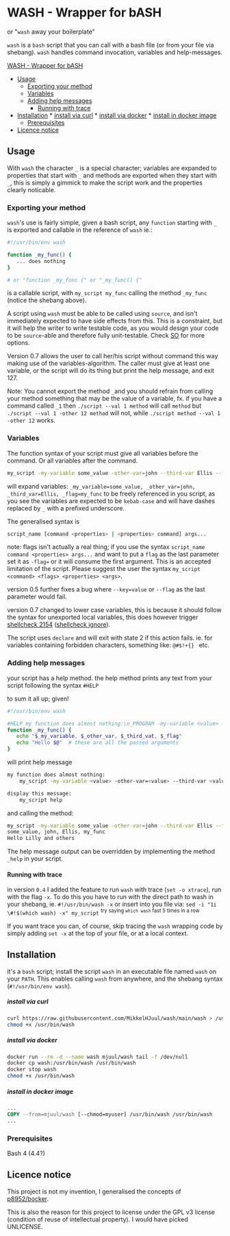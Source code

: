 # WASH - Wrapper for bASH
or "`wash` away your boilerplate"

`wash` is a `bash` script that you can call with a bash file (or from your file via shebang). `wash` handles command invocation, variables and help-messages.

[WASH - Wrapper for bASH](#wash---wrapper-for-bash)
  * [Usage](#usage)
    * [Exporting your method](#exporting-your-method)
    * [Variables](#variables)
    * [Adding help messages](#adding-help-messages)
      * [Running with trace](#running-with-trace)
  * [Installation](#installation)
        * [install via curl](#install-via-curl)
        * [install via docker](#install-via-docker)
        * [install in docker image](#install-in-docker-image)
    * [Prerequisites](#prerequisites)
  * [Licence notice](#licence-notice)


## Usage
With `wash` the character `_` is a special character; variables are expanded to properties that start with `_` and methods are exported when they start with `_`, this is simply a gimmick to make the script work and the properties clearly noticable.
### Exporting your method
`wash`'s use is fairly simple, given a bash script, any `function` starting with `_` is exported and callable in the reference of `wash` ie.:
```bash
#!/usr/bin/env wash

function _my_func() {
   ... does nothing
}

# or "function _my_func {" or "_my_func() {"
```
is a callable script, with `my_script my_func` calling the method `_my_func` (notice the shebang above).

A script using `wash` must be able to be called using `source`, and isn't immediately expected to have side effects from this. This is a constraint, but it will help the writer to write testable code, as you would design your code to be `source`-able and therefore fully unit-testable. Check [SO](https://stackoverflow.com/questions/1339416/unit-testing-bash-scripts) for more options. 

Version 0.7 allows the user to call her/his script without command this way making use of the variables-algorithm. The caller must give at least one variable, or the script will do its thing but print the help message, and exit 127.

Note: You cannot export the method `_`and you should refrain from calling your method something that may be the value of a variable, fx. if you have a command called `_1` then `./script --val 1 method` will call `method` but `./script --val 1 -other 12 method` will not, while `./script method --val 1 -other 12` works.

### Variables
The function syntax of your script must give all variables before the command. Or all variables after the command.
```bash
my_script -my-variable some_value -other-var=john --third-var Ellis --flag my_func
```
will expand variables: `_my_variable=some_value, _other_var=john, _third_var=Ellis, _flag=my_func`
to be freely referenced in you script, as you see the variables are expected to be `kebab-case` and will have dashes replaced by `_` with a prefixed underscore.

The generalised syntax is
```bash
script_name [command <properties> | <properties> command] args...
```

note: flags isn't actually a real thing; if you use the syntax `script_name command <properties> args...` and want to put a `flag` as the last parameter set it as `-flag=` or it will consume the first argument. This is an accepted limitation of the script. Please suggest the user the syntax `my_script <command> <flags> <properties> <args>`.

version 0.5 further fixes a bug where `--key=value` or `--flag` as the last parameter would fail.

version 0.7 changed to lower case variables, this is because it should follow the syntax for unexported local variables, this does however trigger [shellcheck 2154](https://github.com/koalaman/shellcheck/wiki/SC2154) ([shellcheck ignore](https://github.com/koalaman/shellcheck/wiki/Ignore)).

The script uses `declare` and will exit with state 2 if this action fails. ie. for variables containing forbidden characters, something like: `@#$!+{} ` etc.
### Adding help messages
your script has a help method. the help method prints any text from your script following the syntax `#HELP`

to sum it all up; given!
```bash
#!/usr/bin/env wash

#HELP my function does almost nothing:\n_PROGRAM -my-variable <value> -other-var=<value> -third-var <value> -flag my_func
function _my_func() {
   echo "$_my_variable, $_other_var, $_third_vat, $_flag"
   echo "Hello $@"  # these are all the passed arguments
}
```
will print help message
```bash
my function does almost nothing:
	my_script -my-variable <value> -other-var=<value> --third-var <value> -flag my_func

display this message:
	my_script help

```
and calling the method:
```bash
my_script -my-variable some_value -other-var=john --third-var Ellis --flag my_func Lilly and others
some_value, john, Ellis, my_func
Hello Lilly and others
```

The help message output can be overridden by implementing the method `_help` in your script. 

#### Running with trace
in version `0.4` I added the feature to run `wash` with trace (`set -o xtrace`), run with the flag `-x`. 
To do this you have to run with the direct path to wash in your shebang, ie. `#!/usr/bin/wash -x` or insert into you file via: `sed -i "1i \#!$(which wash) -x" my_script` <sup>try saying `which wash` fast 5 times in a row</sup>

If you want trace you can, of course, skip tracing the `wash` wrapping code by simply adding `set -x` at the top of your file, or at a local context.

## Installation
it's a `bash` script; install the script `wash` in an executable file named `wash` on your `PATH`. This enables calling `wash` from anywhere, and the shebang syntax (`#!/usr/bin/env wash`).

##### install via curl
```bash
curl https://raw.githubusercontent.com/MikkelHJuul/wash/main/wash > /usr/bin/wash
chmod +x /usr/bin/wash
```

##### install via docker
```bash
docker run --rm -d --name wash mjuul/wash tail -f /dev/null
docker cp wash:/usr/bin/wash /usr/bin/wash
docker stop wash
chmod +x /usr/bin/wash
```

##### install in docker image
```Dockerfile
...
COPY --from=mjuul/wash [--chmod=myuser] /usr/bin/wash /usr/bin/wash
...
```

### Prerequisites
Bash 4 (4.4?)

## Licence notice
This project is not my invention, I generalised the concepts of [p8952/bocker](https://github.com/p8952/bocker).

This is also the reason for this project to license under the GPL v3 license (condition of reuse of intellectual property). I would have picked UNLICENSE.

